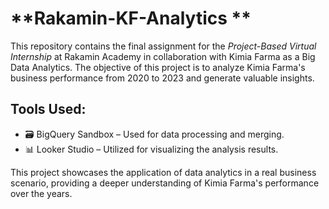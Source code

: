 # **Rakamin-KF-Analytics **

This repository contains the final assignment for the *Project-Based Virtual Internship* at Rakamin Academy in collaboration with Kimia Farma as a Big Data Analytics. The objective of this project is to analyze Kimia Farma's business performance from 2020 to 2023 and generate valuable insights.

## **Tools Used:**

- 🗃️ BigQuery Sandbox – Used for data processing and merging.
- 📊 Looker Studio – Utilized for visualizing the analysis results.

This project showcases the application of data analytics in a real business scenario, providing a deeper understanding of Kimia Farma's performance over the years.
